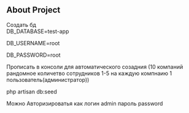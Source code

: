 
## About Project

Создать бд  
DB_DATABASE=test-app 

DB_USERNAME=root

DB_PASSWORD=root

Прописать в консоли для автоматического созадния (10 компаний рандомное количетво сотрудников 1-5 на каждую компнаию 1 пользователь(администратор))

php artisan db:seed

Можно Авторизироватья как 
логин admin
пароль password


